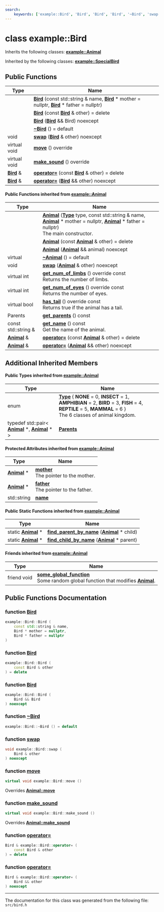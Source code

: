 ```yaml
---
search:
    keywords: ['example::Bird', 'Bird', 'Bird', 'Bird', '~Bird', 'swap', 'move', 'make_sound', 'operator=', 'operator=', 'Animal', 'Animal', 'Animal', '~Animal', 'swap', 'get_num_of_limbs', 'get_num_of_eyes', 'has_tail', 'move', 'make_sound', 'get_parents', 'get_name', 'operator=', 'operator=', 'get_num_of_limbs', 'get_num_of_eyes', 'has_tail']
---
```


# class example::Bird



Inherits the following classes: **[example::Animal](classexample_1_1_animal.md)**



Inherited by the following classes: **[example::SpecialBird](classexample_1_1_special_bird.md)**

## Public Functions

|Type|Name|
|-----|-----|
||[**Bird**](classexample_1_1_bird.md#1a3e9a914edb8db0a5ecb68f1a8230a671) (const std::string & name, **[Bird](classexample_1_1_bird.md)** \* mother = nullptr, **[Bird](classexample_1_1_bird.md)** \* father = nullptr) |
||[**Bird**](classexample_1_1_bird.md#1a0cca7cb1f27a09fc21f763eb6a5be07f) (const **[Bird](classexample_1_1_bird.md)** & other) = delete |
||[**Bird**](classexample_1_1_bird.md#1a183101969ac7abd593f41a0197bd9c68) (**[Bird](classexample_1_1_bird.md)** && Bird) noexcept |
||[**~Bird**](classexample_1_1_bird.md#1a3209f795942057f0da73316dda7b4c39) () = default |
|void|[**swap**](classexample_1_1_bird.md#1ae9c126dd4739755af505cd5a43c9f1de) (**[Bird](classexample_1_1_bird.md)** & other) noexcept |
|virtual void|[**move**](classexample_1_1_bird.md#1aa3877f1e70aba0d25ef757c248f69d13) () override |
|virtual void|[**make\_sound**](classexample_1_1_bird.md#1ae61379b32b53508e9a2398305826667a) () override |
|**[Bird](classexample_1_1_bird.md)** &|[**operator=**](classexample_1_1_bird.md#1a14c736790bab9fdcad79095ec7e43e83) (const **[Bird](classexample_1_1_bird.md)** & other) = delete |
|**[Bird](classexample_1_1_bird.md)** &|[**operator=**](classexample_1_1_bird.md#1a5f431ca5c2a97f9c62ae688078a5a8a0) (**[Bird](classexample_1_1_bird.md)** && other) noexcept |


#### Public Functions inherited from [example::Animal](classexample_1_1_animal.md)

|Type|Name|
|-----|-----|
||[**Animal**](classexample_1_1_animal.md#1acef1db6802de001a01c403afeca90c86) (**[Type](classexample_1_1_animal.md#1adc9e490a8ea5390fbcaf6ffa24c3ec69)** type, const std::string & name, **[Animal](classexample_1_1_animal.md)** \* mother = nullptr, **[Animal](classexample_1_1_animal.md)** \* father = nullptr) <br>The main constructor. |
||[**Animal**](classexample_1_1_animal.md#1a612d7d2e9631e6f241e871b3785f4cdf) (const **[Animal](classexample_1_1_animal.md)** & other) = delete |
||[**Animal**](classexample_1_1_animal.md#1a29db85a24acf4fd5fb353c871eb086ed) (**[Animal](classexample_1_1_animal.md)** && animal) noexcept |
|virtual |[**~Animal**](classexample_1_1_animal.md#1a7b633f0bc3834108ca024d0c73dc135e) () = default |
|void|[**swap**](classexample_1_1_animal.md#1affec460d5bc2fb8d650fcf5b7b8cf396) (**[Animal](classexample_1_1_animal.md)** & other) noexcept |
|virtual int|[**get\_num\_of\_limbs**](classexample_1_1_animal.md#1a77ea3286e2b43830a5443be76eec4c5f) () override const <br>Returns the number of limbs. |
|virtual int|[**get\_num\_of\_eyes**](classexample_1_1_animal.md#1afc4972484d411d75bdc829be3502bb60) () override const <br>Returns the number of eyes. |
|virtual bool|[**has\_tail**](classexample_1_1_animal.md#1a80c789f01a9e211b821cfa57c27792fa) () override const <br>Returns true if the animal has a tail. |
|Parents|[**get\_parents**](classexample_1_1_animal.md#1a93c61aed16aeb0b52631961e17251b0f) () const |
|const std::string &|[**get\_name**](classexample_1_1_animal.md#1ab4e7a34b9637acc89c55eec9405f1f6e) () const <br>Get the name of the animal. |
|**[Animal](classexample_1_1_animal.md)** &|[**operator=**](classexample_1_1_animal.md#1a021864d5b75ff00550cd4ffe65f4014d) (const **[Animal](classexample_1_1_animal.md)** & other) = delete |
|**[Animal](classexample_1_1_animal.md)** &|[**operator=**](classexample_1_1_animal.md#1a055b1b5d5ffaa302068e7000b1b9f4f7) (**[Animal](classexample_1_1_animal.md)** && other) noexcept |


## Additional Inherited Members

#### Public Types inherited from [example::Animal](classexample_1_1_animal.md)

|Type|Name|
|-----|-----|
|enum|[**Type**](classexample_1_1_animal.md#1adc9e490a8ea5390fbcaf6ffa24c3ec69) { **NONE** = 0, **INSECT** = 1, **AMPHIBIAN** = 2, **BIRD** = 3, **FISH** = 4, **REPTILE** = 5, **MAMMAL** = 6 } <br>The 6 classes of animal kingdom. |
|typedef std::pair< **[Animal](classexample_1_1_animal.md)** \*, **[Animal](classexample_1_1_animal.md)** \* >|[**Parents**](classexample_1_1_animal.md#1a3fc3e692a61c2e21080fef955df099d5)|


#### Protected Attributes inherited from [example::Animal](classexample_1_1_animal.md)

|Type|Name|
|-----|-----|
|**[Animal](classexample_1_1_animal.md)** \*|[**mother**](classexample_1_1_animal.md#1a77ebfd8268da42527748bc17f458c02c)<br>The pointer to the mother. |
|**[Animal](classexample_1_1_animal.md)** \*|[**father**](classexample_1_1_animal.md#1aeaabef8bc7cd869f09db725e0fcc5092)<br>The pointer to the father. |
|std::string|[**name**](classexample_1_1_animal.md#1a9362efc813ef23964f7f6f57640a12e7)|


#### Public Static Functions inherited from [example::Animal](classexample_1_1_animal.md)

|Type|Name|
|-----|-----|
|static **[Animal](classexample_1_1_animal.md)** \*|[**find\_parent\_by\_name**](classexample_1_1_animal.md#1a7ff2cbf990657553d95f6d15fb0f4568) (**[Animal](classexample_1_1_animal.md)** \* child) |
|static **[Animal](classexample_1_1_animal.md)** \*|[**find\_child\_by\_name**](classexample_1_1_animal.md#1a1d509e63586d5fe3edc86d393f88910b) (**[Animal](classexample_1_1_animal.md)** \* parent) |


#### Friends inherited from [example::Animal](classexample_1_1_animal.md)

|Type|Name|
|-----|-----|
|friend void|[**some\_global\_function**](classexample_1_1_animal.md#1aa7ca55f69abe84eade027036327d6f34)<br>Some random global function that modifies **[Animal](classexample_1_1_animal.md)**. |


## Public Functions Documentation

### function <a id="1a3e9a914edb8db0a5ecb68f1a8230a671" href="#1a3e9a914edb8db0a5ecb68f1a8230a671">Bird</a>

```cpp
example::Bird::Bird (
    const std::string & name,
    Bird * mother = nullptr,
    Bird * father = nullptr
)
```



### function <a id="1a0cca7cb1f27a09fc21f763eb6a5be07f" href="#1a0cca7cb1f27a09fc21f763eb6a5be07f">Bird</a>

```cpp
example::Bird::Bird (
    const Bird & other
) = delete
```



### function <a id="1a183101969ac7abd593f41a0197bd9c68" href="#1a183101969ac7abd593f41a0197bd9c68">Bird</a>

```cpp
example::Bird::Bird (
    Bird && Bird
) noexcept
```



### function <a id="1a3209f795942057f0da73316dda7b4c39" href="#1a3209f795942057f0da73316dda7b4c39">~Bird</a>

```cpp
example::Bird::~Bird () = default
```



### function <a id="1ae9c126dd4739755af505cd5a43c9f1de" href="#1ae9c126dd4739755af505cd5a43c9f1de">swap</a>

```cpp
void example::Bird::swap (
    Bird & other
) noexcept
```



### function <a id="1aa3877f1e70aba0d25ef757c248f69d13" href="#1aa3877f1e70aba0d25ef757c248f69d13">move</a>

```cpp
virtual void example::Bird::move ()
```

Overrides **[Animal::move](classexample_1_1_animal.md#1aaee0d759d18beaca18670d2a794b1445)**


### function <a id="1ae61379b32b53508e9a2398305826667a" href="#1ae61379b32b53508e9a2398305826667a">make\_sound</a>

```cpp
virtual void example::Bird::make_sound ()
```

Overrides **[Animal::make\_sound](classexample_1_1_animal.md#1a6939f9fed1a387b128d3947afc239873)**


### function <a id="1a14c736790bab9fdcad79095ec7e43e83" href="#1a14c736790bab9fdcad79095ec7e43e83">operator=</a>

```cpp
Bird & example::Bird::operator= (
    const Bird & other
) = delete
```



### function <a id="1a5f431ca5c2a97f9c62ae688078a5a8a0" href="#1a5f431ca5c2a97f9c62ae688078a5a8a0">operator=</a>

```cpp
Bird & example::Bird::operator= (
    Bird && other
) noexcept
```





----------------------------------------
The documentation for this class was generated from the following file: `src/bird.h`
